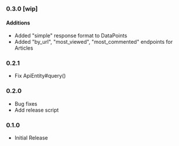 ### 0.3.0 [wip]
#### Additions
* Added "simple" response format to DataPoints
* Added "by_url", "most_viewed", "most_commented" endpoints for Articles


### 0.2.1
* Fix ApiEntity#query()


### 0.2.0
* Bug fixes
* Add release script


### 0.1.0
* Initial Release

